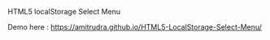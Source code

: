 HTML5 localStorage Select Menu

Demo here : https://amitrudra.github.io/HTML5-LocalStorage-Select-Menu/
